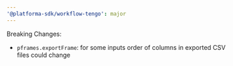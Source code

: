 ```yaml
---
'@platforma-sdk/workflow-tengo': major
---
```


Breaking Changes:
- `pframes.exportFrame`: for some inputs order of columns in exported CSV files could change
